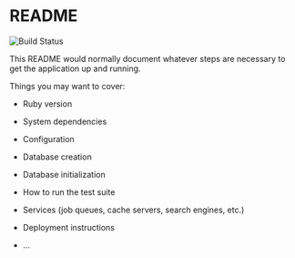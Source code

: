 # README

![Build Status](https://codeship.com/projects/0b377c00-70cb-0136-0bd5-0279716e1f9a/status?branch=master)

This README would normally document whatever steps are necessary to get the
application up and running.

Things you may want to cover:

* Ruby version

* System dependencies

* Configuration

* Database creation

* Database initialization

* How to run the test suite

* Services (job queues, cache servers, search engines, etc.)

* Deployment instructions

* ...
